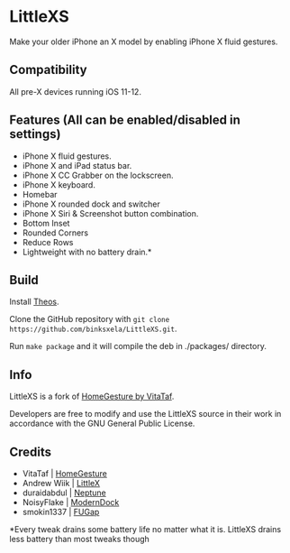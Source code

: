 # LittleXS 

Make your older iPhone an X model by enabling iPhone X fluid gestures.

## Compatibility

All pre-X devices running iOS 11-12.

## Features (All can be enabled/disabled in settings)
* iPhone X fluid gestures.
* iPhone X and iPad status bar.
* iPhone X CC Grabber on the lockscreen.
* iPhone X keyboard.
* Homebar
* iPhone X rounded dock and switcher
* iPhone X Siri & Screenshot button combination.
* Bottom Inset
* Rounded Corners
* Reduce Rows
* Lightweight with no battery drain.*

## Build

Install [Theos](https://github.com/theos/theos).

Clone the GitHub repository with `git clone https://github.com/binksxela/LittleXS.git`.

Run `make package` and it will compile the deb in ./packages/ directory.

## Info
LittleXS is a fork of [HomeGesture by VitaTaf](https://github.com/VitaTaf/HomeGesture).

Developers are free to modify and use the LittleXS source in their work in accordance with the GNU General Public License.

## Credits
* VitaTaf | [HomeGesture](https://github.com/VitaTaf/HomeGesture)
* Andrew Wiik | [LittleX](https://github.com/andrewwiik/LittleX)
* duraidabdul | [Neptune](https://github.com/duraidabdul/Neptune)
* NoisyFlake | [ModernDock](https://github.com/NoisyFlake/ModernDock)
* smokin1337 | [FUGap](https://repo.packix.com/package/com.smokin1337.fugap/)

*Every tweak drains some battery life no matter what it is. LittleXS drains less battery than most tweaks though
